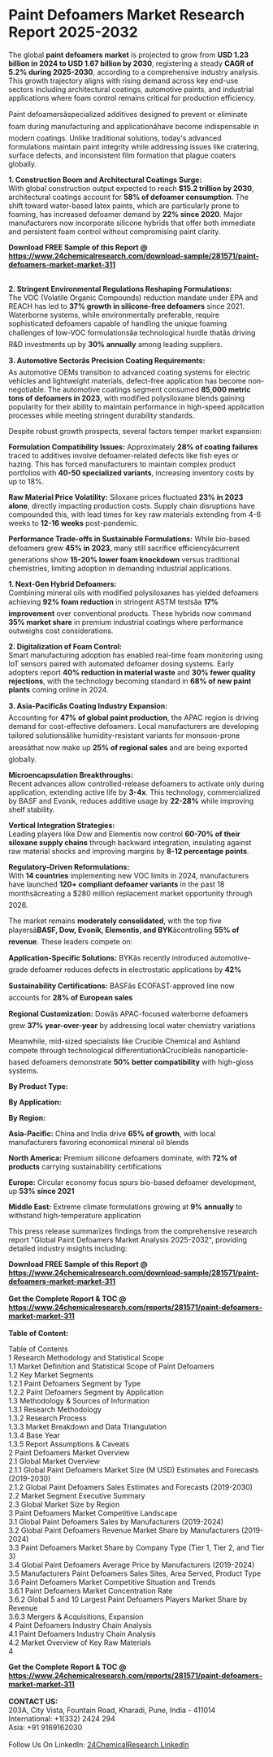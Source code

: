 <h1>Paint Defoamers Market Research Report 2025-2032</h1><p>The global <strong>paint defoamers market</strong> is projected to grow from <strong>USD 1.23 billion in 2024 to USD 1.67 billion by 2030</strong>, registering a steady <strong>CAGR of 5.2% during 2025-2030</strong>, according to a comprehensive industry analysis. This growth trajectory aligns with rising demand across key end-use sectors including architectural coatings, automotive paints, and industrial applications where foam control remains critical for production efficiency.</p><p>Paint defoamersâspecialized additives designed to prevent or eliminate foam during manufacturing and applicationâhave become indispensable in modern coatings. Unlike traditional solutions, today's advanced formulations maintain paint integrity while addressing issues like cratering, surface defects, and inconsistent film formation that plague coaters globally.</p><p><strong>1. Construction Boom and Architectural Coatings Surge:</strong><br>
With global construction output expected to reach <strong>$15.2 trillion by 2030</strong>, architectural coatings account for <strong>58% of defoamer consumption</strong>. The shift toward water-based latex paints, which are particularly prone to foaming, has increased defoamer demand by <strong>22% since 2020</strong>. Major manufacturers now incorporate silicone hybrids that offer both immediate and persistent foam control without compromising paint clarity.</p><div><b>Download FREE Sample of this Report @ 
            <a href="https://www.24chemicalresearch.com/download-sample/281571/paint-defoamers-market-market-311">
            https://www.24chemicalresearch.com/download-sample/281571/paint-defoamers-market-market-311</a></b></div><br><p><strong>2. Stringent Environmental Regulations Reshaping Formulations:</strong><br>
The VOC (Volatile Organic Compounds) reduction mandate under EPA and REACH has led to <strong>37% growth in silicone-free defoamers</strong> since 2021. Waterborne systems, while environmentally preferable, require sophisticated defoamers capable of handling the unique foaming challenges of low-VOC formulationsâa technological hurdle thatâs driving R&amp;D investments up by <strong>30% annually</strong> among leading suppliers.</p><p><strong>3. Automotive Sectorâs Precision Coating Requirements:</strong><br>
As automotive OEMs transition to advanced coating systems for electric vehicles and lightweight materials, defect-free application has become non-negotiable. The automotive coatings segment consumed <strong>85,000 metric tons of defoamers in 2023</strong>, with modified polysiloxane blends gaining popularity for their ability to maintain performance in high-speed application processes while meeting stringent durability standards.</p><p>Despite robust growth prospects, several factors temper market expansion:</p><p><strong>Formulation Compatibility Issues:</strong> Approximately <strong>28% of coating failures</strong> traced to additives involve defoamer-related defects like fish eyes or hazing. This has forced manufacturers to maintain complex product portfolios with <strong>40-50 specialized variants</strong>, increasing inventory costs by up to 18%.</p><p><strong>Raw Material Price Volatility:</strong> Siloxane prices fluctuated <strong>23% in 2023 alone</strong>, directly impacting production costs. Supply chain disruptions have compounded this, with lead times for key raw materials extending from 4-6 weeks to <strong>12-16 weeks</strong> post-pandemic.</p><p><strong>Performance Trade-offs in Sustainable Formulations:</strong> While bio-based defoamers grew <strong>45% in 2023</strong>, many still sacrifice efficiencyâcurrent generations show <strong>15-20% lower foam knockdown</strong> versus traditional chemistries, limiting adoption in demanding industrial applications.</p><p><strong>1. Next-Gen Hybrid Defoamers:</strong><br>
Combining mineral oils with modified polysiloxanes has yielded defoamers achieving <strong>92% foam reduction</strong> in stringent ASTM testsâa <strong>17% improvement</strong> over conventional products. These hybrids now command <strong>35% market share</strong> in premium industrial coatings where performance outweighs cost considerations.</p><p><strong>2. Digitalization of Foam Control:</strong><br>
Smart manufacturing adoption has enabled real-time foam monitoring using IoT sensors paired with automated defoamer dosing systems. Early adopters report <strong>40% reduction in material waste</strong> and <strong>30% fewer quality rejections</strong>, with the technology becoming standard in <strong>68% of new paint plants</strong> coming online in 2024.</p><p><strong>3. Asia-Pacificâs Coating Industry Expansion:</strong><br>
Accounting for <strong>47% of global paint production</strong>, the APAC region is driving demand for cost-effective defoamers. Local manufacturers are developing tailored solutionsâlike humidity-resistant variants for monsoon-prone areasâthat now make up <strong>25% of regional sales</strong> and are being exported globally.</p><p><strong>Microencapsulation Breakthroughs:</strong><br>
	Recent advances allow controlled-release defoamers to activate only during application, extending active life by <strong>3-4x</strong>. This technology, commercialized by BASF and Evonik, reduces additive usage by <strong>22-28%</strong> while improving shelf stability.</p><p><strong>Vertical Integration Strategies:</strong><br>
	Leading players like Dow and Elementis now control <strong>60-70% of their siloxane supply chains</strong> through backward integration, insulating against raw material shocks and improving margins by <strong>8-12 percentage points</strong>.</p><p><strong>Regulatory-Driven Reformulations:</strong><br>
	With <strong>14 countries</strong> implementing new VOC limits in 2024, manufacturers have launched <strong>120+ compliant defoamer variants</strong> in the past 18 monthsâcreating a $280 million replacement market opportunity through 2026.</p><p>The market remains <strong>moderately consolidated</strong>, with the top five playersâ<strong>BASF, Dow, Evonik, Elementis, and BYK</strong>âcontrolling <strong>55% of revenue</strong>. These leaders compete on:</p><p><strong>Application-Specific Solutions:</strong> BYKâs recently introduced automotive-grade defoamer reduces defects in electrostatic applications by <strong>42%</strong></p><p><strong>Sustainability Certifications:</strong> BASFâs ECOFAST-approved line now accounts for <strong>28% of European sales</strong></p><p><strong>Regional Customization:</strong> Dowâs APAC-focused waterborne defoamers grew <strong>37% year-over-year</strong> by addressing local water chemistry variations</p><p>Meanwhile, mid-sized specialists like Crucible Chemical and Ashland compete through technological differentiationâCrucibleâs nanoparticle-based defoamers demonstrate <strong>50% better compatibility</strong> with high-gloss systems.</p><p><strong>By Product Type:</strong></p><p><strong>By Application:</strong></p><p><strong>By Region:</strong></p><p><strong>Asia-Pacific:</strong> China and India drive <strong>65% of growth</strong>, with local manufacturers favoring economical mineral oil blends</p><p><strong>North America:</strong> Premium silicone defoamers dominate, with <strong>72% of products</strong> carrying sustainability certifications</p><p><strong>Europe:</strong> Circular economy focus spurs bio-based defoamer development, up <strong>53% since 2021</strong></p><p><strong>Middle East:</strong> Extreme climate formulations growing at <strong>9% annually</strong> to withstand high-temperature application</p><p>This press release summarizes findings from the comprehensive research report "Global Paint Defoamers Market Analysis 2025-2032", providing detailed industry insights including:</p><div><b>Download FREE Sample of this Report @ 
            <a href="https://www.24chemicalresearch.com/download-sample/281571/paint-defoamers-market-market-311">
            https://www.24chemicalresearch.com/download-sample/281571/paint-defoamers-market-market-311</a></b></div><br><div><b>Get the Complete Report & TOC @ 
            <a href="https://www.24chemicalresearch.com/reports/281571/paint-defoamers-market-market-311">
            https://www.24chemicalresearch.com/reports/281571/paint-defoamers-market-market-311</a></b></div><br>
            <b>Table of Content:</b><p>Table of Contents<br />
 1 Research Methodology and Statistical Scope<br />
 1.1 Market Definition and Statistical Scope of Paint Defoamers<br />
 1.2 Key Market Segments<br />
 1.2.1 Paint Defoamers Segment by Type<br />
 1.2.2 Paint Defoamers Segment by Application<br />
 1.3 Methodology & Sources of Information<br />
 1.3.1 Research Methodology<br />
 1.3.2 Research Process<br />
 1.3.3 Market Breakdown and Data Triangulation<br />
 1.3.4 Base Year<br />
 1.3.5 Report Assumptions & Caveats<br />
 2 Paint Defoamers Market Overview<br />
 2.1 Global Market Overview<br />
 2.1.1 Global Paint Defoamers Market Size (M USD) Estimates and Forecasts (2019-2030)<br />
 2.1.2 Global Paint Defoamers Sales Estimates and Forecasts (2019-2030)<br />
 2.2 Market Segment Executive Summary<br />
 2.3 Global Market Size by Region<br />
 3 Paint Defoamers Market Competitive Landscape<br />
 3.1 Global Paint Defoamers Sales by Manufacturers (2019-2024)<br />
 3.2 Global Paint Defoamers Revenue Market Share by Manufacturers (2019-2024)<br />
 3.3 Paint Defoamers Market Share by Company Type (Tier 1, Tier 2, and Tier 3)<br />
 3.4 Global Paint Defoamers Average Price by Manufacturers (2019-2024)<br />
 3.5 Manufacturers Paint Defoamers Sales Sites, Area Served, Product Type<br />
 3.6 Paint Defoamers Market Competitive Situation and Trends<br />
 3.6.1 Paint Defoamers Market Concentration Rate<br />
 3.6.2 Global 5 and 10 Largest Paint Defoamers Players Market Share by Revenue<br />
 3.6.3 Mergers & Acquisitions, Expansion<br />
 4 Paint Defoamers Industry Chain Analysis<br />
 4.1 Paint Defoamers Industry Chain Analysis<br />
 4.2 Market Overview of Key Raw Materials<br />
 4</p><div><b>Get the Complete Report & TOC @ 
            <a href="https://www.24chemicalresearch.com/reports/281571/paint-defoamers-market-market-311">
            https://www.24chemicalresearch.com/reports/281571/paint-defoamers-market-market-311</a></b></div><br><b>CONTACT US:</b><br>
            203A, City Vista, Fountain Road, Kharadi, Pune, India - 411014<br>
            International: +1(332) 2424 294<br>
            Asia: +91 9169162030 <br><br>
            Follow Us On LinkedIn: <a href="https://www.linkedin.com/company/24chemicalresearch/">24ChemicalResearch LinkedIn</a>
